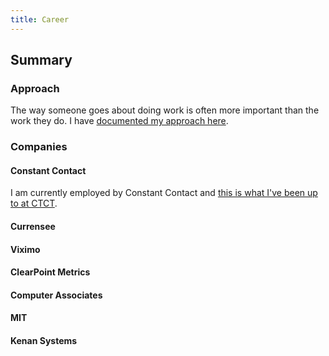 ```yaml
---
title: Career
---
```


## Summary

### Approach

The way someone goes about doing work is often more important than the
work they do. I have [documented my approach here][approach].

[approach]: ./approach/

### Companies

#### Constant Contact

I am currently employed by Constant Contact and
[this is what I've been up to at CTCT][ctct].

[ctct]: ./ctct/

#### Currensee

#### Viximo

#### ClearPoint Metrics

#### Computer Associates

#### MIT

#### Kenan Systems
